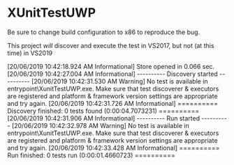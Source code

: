 # XUnitTestUWP

Be sure to change build configuration to x86 to reproduce the bug.

This project _will_ discover and execute the test in VS2017, but not (at this time) in VS2019

[20/06/2019 10:42:18.924 AM Informational] Store opened in 0.066 sec.
[20/06/2019 10:42:27.004 AM Informational] ---------- Discovery started ----------
[20/06/2019 10:42:31.530 AM Warning] No test is available in entrypoint\XunitTestUWP.exe. Make sure that test discoverer & executors are registered and platform & framework version settings are appropriate and try again.
[20/06/2019 10:42:31.726 AM Informational] ========== Discovery finished: 0 tests found (0:00:04.7073231) ==========
[20/06/2019 10:42:31.906 AM Informational] ---------- Run started ----------
[20/06/2019 10:42:32.978 AM Warning] No test is available in entrypoint\XunitTestUWP.exe. Make sure that test discoverer & executors are registered and platform & framework version settings are appropriate and try again.
[20/06/2019 10:42:33.428 AM Informational] ========== Run finished: 0 tests run (0:00:01.4660723) ==========
